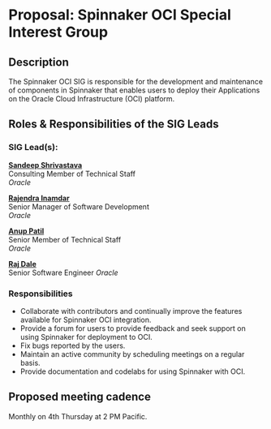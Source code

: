 # Proposal: Spinnaker OCI Special Interest Group

## Description

The Spinnaker OCI SIG is responsible for the development and maintenance of components in Spinnaker that enables users to deploy their Applications on the Oracle Cloud Infrastructure (OCI) platform. 


## Roles & Responsibilities of the SIG Leads

### SIG Lead(s):

**[Sandeep Shrivastava](https://github.com/sandeeps2)** \
Consulting Member of Technical Staff \
_Oracle_

**[Rajendra Inamdar](https://github.com/raj-inamdar)** \
Senior Manager of Software Development \
_Oracle_

**[Anup Patil](https://github.com/anupmpatil)** \
Senior Member of Technical Staff \
_Oracle_

**[Raj Dale](https://github.com/rajkdale)** \
Senior Software Engineer
_Oracle_


### Responsibilities

* Collaborate with contributors and continually improve the features available for Spinnaker OCI integration.
* Provide a forum for users to provide feedback and seek support on using Spinnaker for deployment to OCI.
* Fix bugs reported by the users.
* Maintain an active community by scheduling meetings on a regular basis.
* Provide documentation and codelabs for using Spinnaker with OCI.

## Proposed meeting cadence

Monthly on 4th Thursday at 2 PM Pacific.

